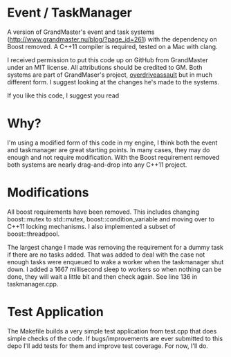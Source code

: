 Event / TaskManager
===================

A version of GrandMaster's event and task systems (http://www.grandmaster.nu/blog/?page_id=261) with the dependency on Boost removed.  A C++11 compiler is required, tested on a Mac with clang.

I received permission to put this code up on GitHub from GrandMaster under an MIT license.  All attributions should be credited to GM.  Both systems are part of GrandMaser's project, [overdriveassault](https://code.google.com/p/overdriveassault/) but in much different form.  I suggest looking at the changes he's made to the systems.

If you like this code, I suggest you read 


Why?
====

I'm using a modified form of this code in my engine, I think both the event and taskmanager are great starting points.  In many cases, they may do enough and not require modification.  With the Boost requirement removed both systems are nearly drag-and-drop into any C++11 project.


Modifications
=============

All boost requirements have been removed.  This includes changing boost::mutex to std::mutex, boost::condition_variable and moving over to C++11 locking mechanisms.  I also implemented a subset of boost::threadpool.

The largest change I made was removing the requirement for a dummy task if there are no tasks added.  That was added to deal with the case not enough tasks were enqueued to wake a worker when the taskmanager shut down.  I added a 1667 millisecond sleep to workers so when nothing can be done, they will wait a little bit and then check again.  See line 136 in taskmanager.cpp.

Test Application
================

The Makefile builds a very simple test application from test.cpp that does simple checks of the code.  If bugs/improvements are ever submitted to this depo I'll add tests for them and improve test coverage.  For now, I'll do.